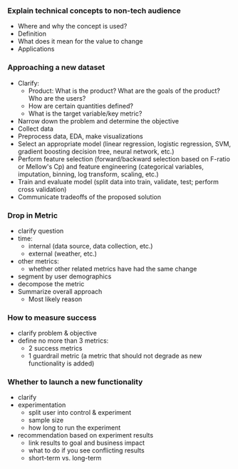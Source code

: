 ### Explain technical concepts to non-tech audience

- Where and why the concept is used?
- Definition
- What does it mean for the value to change
- Applications

### Approaching a new dataset

- Clarify: 
  - Product: What is the product? What are the goals of the product? Who are the users?
  - How are certain quantities defined?
  - What is the target variable/key metric?
- Narrow down the problem and determine the objective
- Collect data
- Preprocess data, EDA, make visualizations
- Select an appropriate model (linear regression, logistic regression, SVM, gradient boosting decision tree, neural network, etc.)
- Perform feature selection (forward/backward selection based on F-ratio or Mellow's Cp) and feature engineering (categorical variables, imputation, binning, log transform, scaling, etc.)
- Train and evaluate model (split data into train, validate, test; perform cross validation)
- Communicate tradeoffs of the proposed solution

### Drop in Metric

- clarify question
- time:
  - internal (data source, data collection, etc.)
  - external (weather, etc.)
- other metrics: 
  - whether other related metrics have had the same change
- segment by user demographics
- decompose the metric
- Summarize overall approach
  - Most likely reason

### How to measure success

- clarify problem & objective
- define no more than 3 metrics:
  - 2 success metrics
  - 1 guardrail metric (a metric that should not degrade as new functionality is added)

### Whether to launch a new functionality 

- clarify
- experimentation
  - split user into control & experiment
  - sample size
  - how long to run the experiment
- recommendation based on experiment results
  - link results to goal and business impact
  - what to do if you see conflicting results
  - short-term vs. long-term
